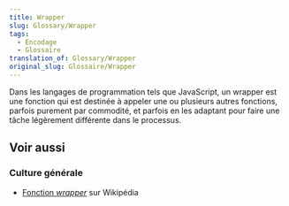 ```yaml
---
title: Wrapper
slug: Glossary/Wrapper
tags:
  - Encodage
  - Glossaire
translation_of: Glossary/Wrapper
original_slug: Glossaire/Wrapper
---
```

Dans les langages de programmation tels que JavaScript, un wrapper est une fonction qui est destinée à appeler une ou plusieurs autres fonctions, parfois purement par commodité, et parfois en les adaptant pour faire une tâche légèrement différente dans le processus.

## Voir aussi

### Culture générale

- [Fonction <i lang="en">wrapper</i>](https://fr.wikipedia.org/wiki/Fonction_wrapper) sur Wikipédia
